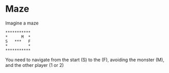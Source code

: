# Maze

Imagine a maze

    ***********
    *      M  *
    S   ***   F
    *         *
    ***********

You need to navigate from the start (S) to the (F), avoiding the monster (M),
and the other player (1 or 2)
